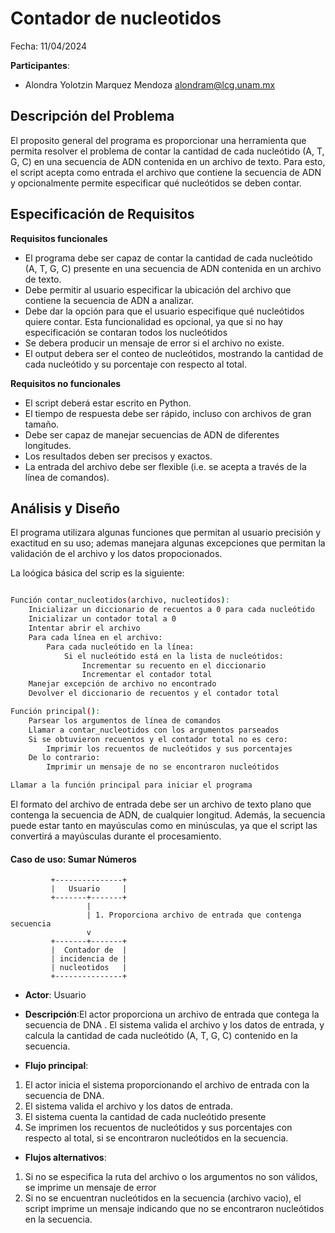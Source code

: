 # Contador de nucleotidos

Fecha: 11/04/2024

**Participantes**:
- Alondra Yolotzin Marquez Mendoza 
<alondram@lcg.unam.mx>

## Descripción del Problema

El proposito general del programa es proporcionar una herramienta que permita resolver el problema de contar la cantidad de cada nucleótido (A, T, G, C) en una secuencia de ADN contenida en un archivo de texto. Para esto, el script acepta como entrada el archivo que contiene la secuencia de ADN y opcionalmente permite especificar qué nucleótidos se deben contar.


## Especificación de Requisitos

**Requisitos funcionales**

- El programa debe ser capaz de contar la cantidad de cada nucleótido (A, T, G, C) presente en una secuencia de ADN contenida en un archivo de texto.
- Debe permitir al usuario especificar la ubicación del archivo que contiene la secuencia de ADN a analizar.
- Debe dar la opción para que el usuario especifique qué nucleótidos quiere contar. Esta funcionalidad es opcional, ya que si no hay especificación se contaran todos los nucleótidos 
- Se debera producir un mensaje de error si el archivo no existe.
- El output debera ser el conteo de nucleótidos, mostrando la cantidad de cada nucleótido y su porcentaje con respecto al total.

**Requisitos no funcionales**

- El script deberá estar escrito en Python.
- El tiempo de respuesta debe ser rápido, incluso con archivos de gran tamaño.
- Debe ser capaz de manejar secuencias de ADN de diferentes longitudes.
- Los resultados deben ser precisos y exactos. 
- La entrada del archivo debe ser flexible (i.e. se acepta a través de la línea de comandos).


## Análisis y Diseño
El programa utilizara algunas funciones que permitan al usuario precisión y exactitud en su uso; ademas manejara algunas excepciones que permitan la  validación de el archivo y los datos propocionados. 

La loógica básica del scrip es la siguiente: 

```bash 

Función contar_nucleotidos(archivo, nucleotidos):
    Inicializar un diccionario de recuentos a 0 para cada nucleótido
    Inicializar un contador total a 0
    Intentar abrir el archivo
    Para cada línea en el archivo:
        Para cada nucleótido en la línea:
            Si el nucleótido está en la lista de nucleótidos:
                Incrementar su recuento en el diccionario
                Incrementar el contador total
    Manejar excepción de archivo no encontrado
    Devolver el diccionario de recuentos y el contador total

Función principal():
    Parsear los argumentos de línea de comandos
    Llamar a contar_nucleotidos con los argumentos parseados
    Si se obtuvieron recuentos y el contador total no es cero:
        Imprimir los recuentos de nucleótidos y sus porcentajes
    De lo contrario:
        Imprimir un mensaje de no se encontraron nucleótidos

Llamar a la función principal para iniciar el programa
```
El formato del archivo de entrada debe ser un archivo de texto plano que contenga la secuencia de ADN, de cualquier longitud. Además, la secuencia puede estar tanto en mayúsculas como en minúsculas, ya que el script las convertirá a mayúsculas durante el procesamiento.

#### Caso de uso: Sumar Números

```
         +---------------+
         |   Usuario     |
         +-------+-------+
                 |
                 | 1. Proporciona archivo de entrada que contenga secuencia
                 v
         +-------+-------+
         |  Contador de  | 
         | incidencia de |
         | nucleotidos   |
         +---------------+
```

- **Actor**: Usuario
- **Descripción**:El actor proporciona un archivo de entrada que contega la secuencia de DNA . El sistema valida el archivo y los datos de entrada, y calcula la cantidad de cada nucleótido (A, T, G, C) contenido en la secuencia.

- **Flujo principal**:
1. El actor inicia el sistema proporcionando el archivo de entrada con la secuencia de DNA. 
2. El sistema valida el archivo y los datos de entrada.
3. El sistema cuenta la cantidad de cada nucleótido presente 
4. Se imprimen los recuentos de nucleótidos y sus porcentajes con respecto al total, si se encontraron nucleótidos en la secuencia.
	
- **Flujos alternativos**:
	

1. Si no se especifica la ruta del archivo o los argumentos no son válidos, se imprime un mensaje de error 
2. Si no se encuentran nucleótidos en la secuencia (archivo vacio), el script imprime un mensaje indicando que no se encontraron nucleótidos en la secuencia.          

